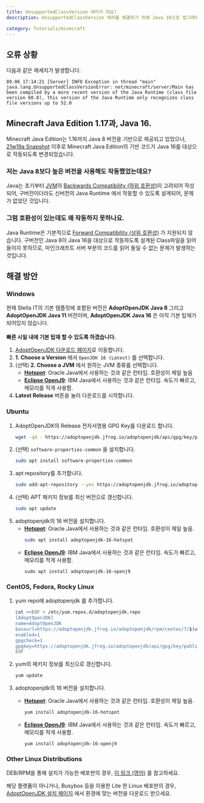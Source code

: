 ```yaml
---
title: UnsupportedClassVersion 에러가 떠요!
description: UnsupportedClassVersion 에러를 해결하기 위해 Java 16으로 업그레이드 하는 방법을 알아봅니다.

category: Tutorials/minecraft
---
```


## 오류 상황
다음과 같은 메세지가 발생합니다.  
```
09.06 17:14:21 [Server] INFO Exception in thread "main" java.lang.UnsupportedClassVersionError: net/minecraft/server/Main has been compiled by a more recent version of the Java Runtime (class file version 60.0), this version of the Java Runtime only recognizes class file versions up to 52.0
```

## Minecraft Java Edition 1.17과, Java 16.
Minecraft Java Edition는 1.16까지 Java 8 버전을 기반으로 제공되고 있었으나, [21w19a Snapshot](https://www.minecraft.net/en-us/article/minecraft-snapshot-21w19a) 이후로 Minecraft Java Edition의 기반 코드가 Java 16를 대상으로 작동되도록 변경되었습니다.

### 저는 Java 8보다 높은 버전을 사용해도 작동했었는데요?
Java는 초기부터 [JVM](https://ko.wikipedia.org/wiki/%EC%9E%90%EB%B0%94_%EA%B0%80%EC%83%81_%EB%A8%B8%EC%8B%A0)의 [Backwards Compatibility (하위 호환성)](https://ko.wikipedia.org/wiki/%ED%95%98%EC%9C%84_%ED%98%B8%ED%99%98%EC%84%B1)이 고려되어 작성되어, 구버전이더라도 신버전의 Java Runtime 에서 작동할 수 있도록 설계되어, 문제가 없었던 것입니다.

### 그럼 호환성이 있는데도 왜 작동하지 못하나요.
Java Runtime은 기본적으로 [Forward Compatibility (상위 호환성)](https://ko.wikipedia.org/wiki/%EC%83%81%EC%9C%84_%ED%98%B8%ED%99%98%EC%84%B1) 가 지원되지 않습니다. 구버전인 Java 8이 Java 16을 대상으로 작동하도록 설계된 Class파일을 읽어들이지 못하므로, 마인크래프트 서버 부분의 코드를 읽어 들일 수 없는 문제가 발생하는 것입니다.

## 해결 방안

### Windows
<alert type="warning">
    현재 Stella IT의 기본 템플릿에 포함된 버전은 <b>AdoptOpenJDK Java 8</b> 그리고 <b>AdoptOpenJDK Java 11</b> 버전이며, <b>AdoptOpenJDK Java 16</b> 은 아직 기본 탑재가 되어있지 않습니다.<br><br>
    <b>빠른 시일 내에 기본 탑재 할 수 있도록 하겠습니다.</b>
</alert>

1. [AdoptOpenJDK 다운로드 페이지](https://adoptopenjdk.net/?variant=openjdk16&jvmVariant=hotspot)로 이동합니다.
2. **1. Choose a Version** 에서 `OpenJDK 16 (Latest)` 를 선택합니다.
3. (선택) **2. Choose a JVM** 에서 원하는 JVM 종류를 선택합니다.
   * [**Hotspot**](https://openjdk.java.net/groups/hotspot/): Oracle Java에서 사용하는 것과 같은 런타임. 호환성이 제일 높음
   * [**Eclipse OpenJ9**](https://www.eclipse.org/openj9/): IBM Java에서 사용하는 것과 같은 런타임. 속도가 빠르고, 메모리를 적게 사용함.
4. **Latest Release** 버튼을 눌러 다운로드를 시작합니다.


### Ubuntu
1. AdoptOpenJDK의 Release 전자서명용 GPG Key를 다운로드 합니다.
   ```bash
   wget -qO - https://adoptopenjdk.jfrog.io/adoptopenjdk/api/gpg/key/public | sudo apt-key add -
   ```
2. (선택) `software-properties-common` 을 설치합니다.
   ```bash
   sudo apt install software-properties-common
   ```
3. apt repository를 추가합니다.
   ```bash
   sudo add-apt-repository --yes https://adoptopenjdk.jfrog.io/adoptopenjdk/deb/
   ```
4. (선택) APT 패키지 정보를 최신 버전으로 갱신합니다.
   ```bash
   sudo apt update
   ```
4. adoptopenjdk의 16 버전을 설치합니다.
   * [**Hotspot**](https://openjdk.java.net/groups/hotspot/): Oracle Java에서 사용하는 것과 같은 런타임. 호환성이 제일 높음.
      ```bash
      sudo apt install adoptopenjdk-16-hotspot
      ```
   * [**Eclipse OpenJ9**](https://www.eclipse.org/openj9/): IBM Java에서 사용하는 것과 같은 런타임. 속도가 빠르고, 메모리를 적게 사용함.
      ```nash
      sudo apt install adoptopenjdk-16-openj9
      ```

### CentOS, Fedora, Rocky Linux
1. yum repo에 adoptopenjdk 를 추가합니다.
    ```bash
    cat <<EOF > /etc/yum.repos.d/adoptopenjdk.repo
    [AdoptOpenJDK]
    name=AdoptOpenJDK
    baseurl=https://adoptopenjdk.jfrog.io/adoptopenjdk/rpm/centos/7/$(uname -m)
    enabled=1
    gpgcheck=1
    gpgkey=https://adoptopenjdk.jfrog.io/adoptopenjdk/api/gpg/key/public
    EOF
    ```

2. yum의 패키지 정보를 최신으로 갱신합니다.
    ```bash
    yum update
    ```
3. adoptopenjdk의 16 버전을 설치합니다.
   * [**Hotspot**](https://openjdk.java.net/groups/hotspot/): Oracle Java에서 사용하는 것과 같은 런타임. 호환성이 제일 높음.
      ```bash
      yum install adoptopenjdk-16-hotspot
      ```
   * [**Eclipse OpenJ9**](https://www.eclipse.org/openj9/): IBM Java에서 사용하는 것과 같은 런타임. 속도가 빠르고, 메모리를 적게 사용함.
      ```nash
      yum install adoptopenjdk-16-openj9
      ```

### Other Linux Distributions
DEB/RPM을 통해 설치가 가능한 배포판의 경우, [이 링크 (영어)](https://blog.adoptopenjdk.net/2019/05/adoptopenjdk-rpm-and-deb-files/) 를 참고하세요.

해당 플랫폼이 아니거나, Busybox 등을 이용한 Lite 한 Linux 배포판의 경우, [AdoptOpenJDK 설치 페이지](https://adoptopenjdk.net/installation.html) 에서 환경에 맞는 버전을 다운로드 받으세요.  
